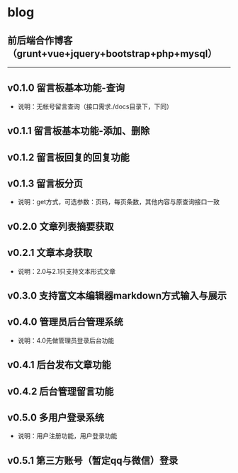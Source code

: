# blog
## 前后端合作博客（grunt+vue+jquery+bootstrap+php+mysql）
***
## v0.1.0 留言板基本功能-查询
* 说明：无帐号留言查询（接口需求./docs目录下，下同）
## v0.1.1 留言板基本功能-添加、删除
## v0.1.2 留言板回复的回复功能
## v0.1.3 留言板分页
* 说明：get方式，可选参数：页码，每页条数，其他内容与原查询接口一致
## v0.2.0 文章列表摘要获取
## v0.2.1 文章本身获取
* 说明：2.0与2.1只支持文本形式文章
## v0.3.0 支持富文本编辑器markdown方式输入与展示
## v0.4.0 管理员后台管理系统
* 说明：4.0先做管理员登录后台功能
## v0.4.1 后台发布文章功能
## v0.4.2 后台管理留言功能
## v0.5.0 多用户登录系统
* 说明：用户注册功能，用户登录功能
## v0.5.1 第三方账号（暂定qq与微信）登录


